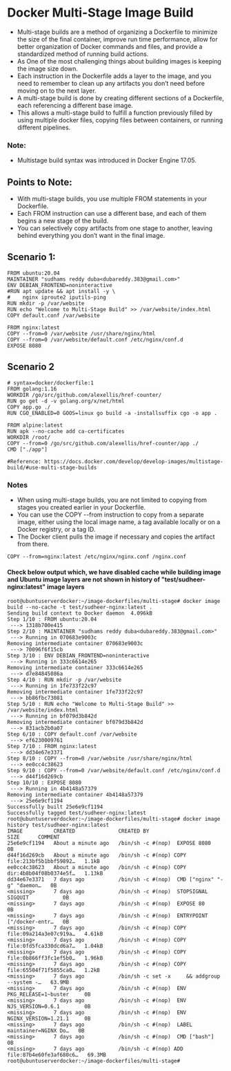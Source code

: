 # Docker Multi-Stage Image Build
- Multi-stage builds are a method of organizing a Dockerfile to minimize the size of the final container, improve run time performance, allow for better organization of Docker commands and files, and provide a standardized method of running build actions.
- As One of the most challenging things about building images is keeping the image size down.
- Each instruction in the Dockerfile adds a layer to the image, and you need to remember to clean up any artifacts you don’t need before moving on to the next layer.
- A multi-stage build is done by creating different sections of a Dockerfile, each referencing a different base image.
- This allows a multi-stage build to fulfill a function previously filled by using multiple docker files, copying files between containers, or running different pipelines.

### Note:
- Multistage build syntax was introduced in Docker Engine 17.05.

## Points to Note:
- With multi-stage builds, you use multiple FROM statements in your Dockerfile.
- Each FROM instruction can use a different base, and each of them begins a new stage of the build.
- You can selectively copy artifacts from one stage to another, leaving behind everything you don’t want in the final image.

## Scenario 1:
```
FROM ubuntu:20.04
MAINTAINER "sudhams reddy duba<dubareddy.383@gmail.com>"
ENV DEBIAN_FRONTEND=noninteractive
#RUN apt update && apt install -y \
#    nginx iproute2 iputils-ping
RUN mkdir -p /var/website
RUN echo "Welcome to Multi-Stage Build" >> /var/website/index.html
COPY default.conf /var/website

FROM nginx:latest
COPY --from=0 /var/website /usr/share/nginx/html
COPY --from=0 /var/website/default.conf /etc/nginx/conf.d
EXPOSE 8080
```

## Scenario 2
```
# syntax=docker/dockerfile:1
FROM golang:1.16
WORKDIR /go/src/github.com/alexellis/href-counter/
RUN go get -d -v golang.org/x/net/html  
COPY app.go ./
RUN CGO_ENABLED=0 GOOS=linux go build -a -installsuffix cgo -o app .

FROM alpine:latest  
RUN apk --no-cache add ca-certificates
WORKDIR /root/
COPY --from=0 /go/src/github.com/alexellis/href-counter/app ./
CMD ["./app"]

#Reference: https://docs.docker.com/develop/develop-images/multistage-build/#use-multi-stage-builds
```
### Notes
- When using multi-stage builds, you are not limited to copying from stages you created earlier in your Dockerfile.
- You can use the COPY --from instruction to copy from a separate image, either using the local image name, a tag available locally or on a Docker registry, or a tag ID.
- The Docker client pulls the image if necessary and copies the artifact from there.
```
COPY --from=nginx:latest /etc/nginx/nginx.conf /nginx.conf
```

#### **Check below output which, we have disabled cache while building image and Ubuntu image layers are not shown in history of "test/sudheer-nginx:latest" image layers**
```
root@ubuntuserverdocker:~/image-dockerfiles/multi-stage# docker image build --no-cache -t test/sudheer-nginx:latest .
Sending build context to Docker daemon  4.096kB
Step 1/10 : FROM ubuntu:20.04
 ---> 1318b700e415
Step 2/10 : MAINTAINER "sudhams reddy duba<dubareddy.383@gmail.com>"
 ---> Running in 070683e9003c
Removing intermediate container 070683e9003c
 ---> 70096f6f15cb
Step 3/10 : ENV DEBIAN_FRONTEND=noninteractive
 ---> Running in 333c6614e265
Removing intermediate container 333c6614e265
 ---> d7e84845086a
Step 4/10 : RUN mkdir -p /var/website
 ---> Running in 1fe733f22c97
Removing intermediate container 1fe733f22c97
 ---> bb86fbc73081
Step 5/10 : RUN echo "Welcome to Multi-Stage Build" >> /var/website/index.html
 ---> Running in bf079d3b842d
Removing intermediate container bf079d3b842d
 ---> 831acb2b0a07
Step 6/10 : COPY default.conf /var/website
 ---> ef6230009761
Step 7/10 : FROM nginx:latest
 ---> dd34e67e3371
Step 8/10 : COPY --from=0 /var/website /usr/share/nginx/html
 ---> ee0cc4c38623
Step 9/10 : COPY --from=0 /var/website/default.conf /etc/nginx/conf.d
 ---> d44f16d269cb
Step 10/10 : EXPOSE 8080
 ---> Running in 4b4148a57379
Removing intermediate container 4b4148a57379
 ---> 25e6e9cf1194
Successfully built 25e6e9cf1194
Successfully tagged test/sudheer-nginx:latest
root@ubuntuserverdocker:~/image-dockerfiles/multi-stage# docker image history test/sudheer-nginx:latest
IMAGE          CREATED              CREATED BY                                      SIZE      COMMENT
25e6e9cf1194   About a minute ago   /bin/sh -c #(nop)  EXPOSE 8080                  0B
d44f16d269cb   About a minute ago   /bin/sh -c #(nop) COPY file:213bf5b1bbf59892…   1.1kB
ee0cc4c38623   About a minute ago   /bin/sh -c #(nop) COPY dir:4b8b04f08b0374e5f…   1.13kB
dd34e67e3371   7 days ago           /bin/sh -c #(nop)  CMD ["nginx" "-g" "daemon…   0B
<missing>      7 days ago           /bin/sh -c #(nop)  STOPSIGNAL SIGQUIT           0B
<missing>      7 days ago           /bin/sh -c #(nop)  EXPOSE 80                    0B
<missing>      7 days ago           /bin/sh -c #(nop)  ENTRYPOINT ["/docker-entr…   0B
<missing>      7 days ago           /bin/sh -c #(nop) COPY file:09a214a3e07c919a…   4.61kB
<missing>      7 days ago           /bin/sh -c #(nop) COPY file:0fd5fca330dcd6a7…   1.04kB
<missing>      7 days ago           /bin/sh -c #(nop) COPY file:0b866ff3fc1ef5b0…   1.96kB
<missing>      7 days ago           /bin/sh -c #(nop) COPY file:65504f71f5855ca0…   1.2kB
<missing>      7 days ago           /bin/sh -c set -x     && addgroup --system -…   63.9MB
<missing>      7 days ago           /bin/sh -c #(nop)  ENV PKG_RELEASE=1~buster     0B
<missing>      7 days ago           /bin/sh -c #(nop)  ENV NJS_VERSION=0.6.1        0B
<missing>      7 days ago           /bin/sh -c #(nop)  ENV NGINX_VERSION=1.21.1     0B
<missing>      7 days ago           /bin/sh -c #(nop)  LABEL maintainer=NGINX Do…   0B
<missing>      7 days ago           /bin/sh -c #(nop)  CMD ["bash"]                 0B
<missing>      7 days ago           /bin/sh -c #(nop) ADD file:87b4e60fe3af680c6…   69.3MB
root@ubuntuserverdocker:~/image-dockerfiles/multi-stage#
```